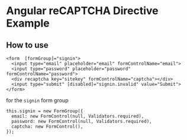 # Angular reCAPTCHA Directive Example

## How to use


```
<form  [formGroup]="signin">
  <input type="email" placeholder="email" formControlName="email">
  <input type="password" placeholder="password" formControlName="password">
  <div recaptcha key="sitekey" formControlName="captcha"></div>
  <input type="submit" [disabled]="signin.invalid" value="Submit">
</form>
```
for the `signin` form group
```
this.signin = new FormGroup({
  email: new FormControl(null, Validators.required),
  password: new FormControl(null, Validators.required),
  captcha: new FormControl(),
});
```
